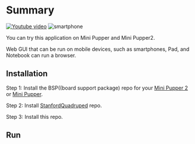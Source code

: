 # Summary

[![Youtube video](https://img.youtube.com/vi/ubgNV3DJ6JE/0.jpg)](https://youtu.be/ubgNV3DJ6JE)   ![smartphone](imgs/webController.gif)

You can try this application on Mini Pupper and Mini Pupper2. 

Web GUI that can be run on mobile devices, such as smartphones, Pad, and Notebook can run a browser.


## Installation

Step 1: Install the BSP((board support package) repo for your [Mini Pupper 2](https://github.com/mangdangroboticsclub/mini_pupper_2_bsp) or [Mini Pupper](https://github.com/mangdangroboticsclub/mini_pupper_bsp.git).

Step 2: Install [StanfordQuadruped](https://github.com/mangdangroboticsclub/StanfordQuadruped)  repo.

Step 3: Install this repo.

## Run

